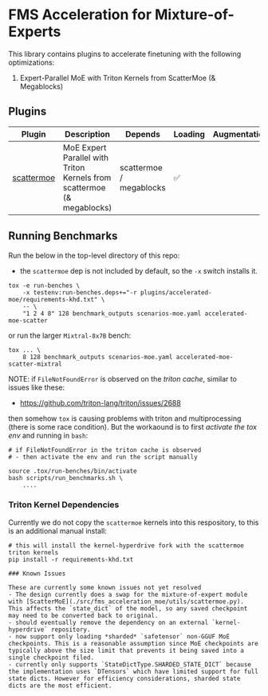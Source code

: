 # FMS Acceleration for Mixture-of-Experts

This library contains plugins to accelerate finetuning with the following optimizations:
1. Expert-Parallel MoE with Triton Kernels from ScatterMoe (& Megablocks)

## Plugins

Plugin | Description | Depends | Loading | Augmentation | Callbacks
--|--|--|--|--|--
[scattermoe](./src/fms_acceleration_moe/framework_plugin_scattermoe.py) | MoE Expert Parallel with Triton Kernels from scattermoe (& megablocks) | scattermoe / megablocks | ✅ | |  ✅


## Running Benchmarks


Run the below in the top-level directory of this repo:
- the `scattermoe` dep is not included by default, so the `-x` switch installs it.

```
tox -e run-benches \
    -x testenv:run-benches.deps+="-r plugins/accelerated-moe/requirements-khd.txt" \
    -- \
    "1 2 4 8" 128 benchmark_outputs scenarios-moe.yaml accelerated-moe-scatter
```
or run the larger `Mixtral-8x7B` bench:
```
tox ... \
    8 128 benchmark_outputs scenarios-moe.yaml accelerated-moe-scatter-mixtral
```

NOTE: if `FileNotFoundError` is observed on the *triton cache*, similar to issues like these:
- https://github.com/triton-lang/triton/issues/2688

then somehow `tox` is causing problems with triton and multiprocessing (there is some race condition).
But the workaound is to first *activate the tox env* and 
running in `bash`:
```
# if FileNotFoundError in the triton cache is observed
# - then activate the env and run the script manually

source .tox/run-benches/bin/activate
bash scripts/run_benchmarks.sh \
    ....
```


### Triton Kernel Dependencies

Currently we do not copy the `scattermoe` kernels into this respository, to this is an additional manual install:

```
# this will install the kernel-hyperdrive fork with the scattermoe triton kernels
pip install -r requirements-khd.txt

### Known Issues

These are currently some known issues not yet resolved
- The design currently does a swap for the mixture-of-expert module with [ScatterMoE](./src/fms_acceleration_moe/utils/scattermoe.py). This affects the `state_dict` of the model, so any saved checkpoint may need to be converted back to original.
- should eventually remove the dependency on an external `kernel-hyperdrive` repository.
- now support only loading *sharded* `safetensor` non-GGUF MoE checkpoints. This is a reasonable assumption since MoE checkpoints are typically above the size limit that prevents it being saved into a single checkpoint filed.
- currently only supports `StateDictType.SHARDED_STATE_DICT` because the implementation uses `DTensors` which have limited support for full state dicts. However for efficiency considerations, sharded state dicts are the most efficient. 


